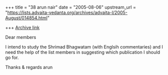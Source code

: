 +++
title = "38 arun nair"
date = "2005-08-06"
upstream_url = "https://lists.advaita-vedanta.org/archives/advaita-l/2005-August/014854.html"

+++
[Archive link](https://lists.advaita-vedanta.org/archives/advaita-l/2005-August/014854.html)

Dear members

I intend to study the Shrimad Bhagwatam (with Englsih commentaries)
and I need the help of the list members in suggesting which
publication I should go for.

Thanks & regards
arun

